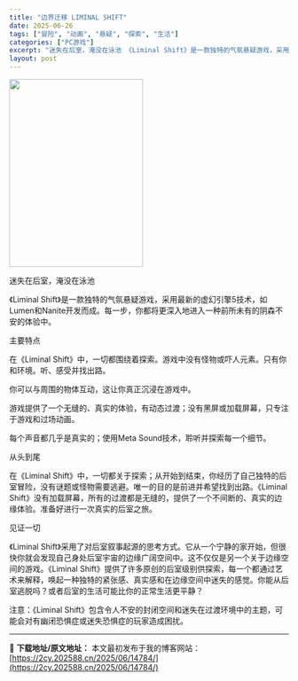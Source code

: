```yaml
---
title: "边界迁移 LIMINAL SHIFT"
date: 2025-06-26
tags: ["冒险", "动画", "悬疑", "探索", "生活"]
categories: ["PC游戏"]
excerpt: "迷失在后室，淹没在泳池 《Liminal Shift》是一款独特的气氛悬疑游戏，采用最新的虚幻引擎5技术，如Lumen和Nanite开发而成。每一步，你都将更深入地进入一种前所未有的阴森不安的体验中。 主要特点 在《Liminal Shift》中，一切都围绕着探索。游戏中没有怪物或吓人元素。只有你和&hellip;"
layout: post
---
```


<img class="aligncenter size-full wp-image-14781" src="https://2cy.202588.cn/wp-content/uploads/2025/06/2025062605041585.webp" alt="" width="241" height="339" />

迷失在后室，淹没在泳池

《Liminal Shift》是一款独特的气氛悬疑游戏，采用最新的虚幻引擎5技术，如Lumen和Nanite开发而成。每一步，你都将更深入地进入一种前所未有的阴森不安的体验中。

主要特点

在《Liminal Shift》中，一切都围绕着探索。游戏中没有怪物或吓人元素。只有你和环境。听、感受并找出路。

你可以与周围的物体互动，这让你真正沉浸在游戏中。

游戏提供了一个无缝的、真实的体验，有动态过渡；没有黑屏或加载屏幕，只专注于游戏和过场动画。

每个声音都几乎是真实的；使用Meta Sound技术，聆听并探索每一个细节。

从头到尾

在《Liminal Shift》中，一切都关于探索；从开始到结束，你经历了自己独特的后室冒险，没有谜题或怪物需要逃避。唯一的目的是前进并希望找到出路。《Liminal Shift》没有加载屏幕，所有的过渡都是无缝的，提供了一个不间断的、真实的边缘体验。准备好进行一次真实的后室之旅。

见证一切

《Liminal Shift》采用了对后室叙事起源的思考方式。它从一个宁静的家开始，但很快你就会发现自己身处后室宇宙的边缘广阔空间中。这不仅仅是另一个关于边缘空间的游戏。《Liminal Shift》提供了许多原创的后室级别供探索，每一个都通过艺术来解释，唤起一种独特的紧张感、真实感和在边缘空间中迷失的感觉。你能从后室逃脱吗？或者后室的生活可能比你的正常生活更平静？

注意：《Liminal Shift》包含令人不安的封闭空间和迷失在过渡环境中的主题，可能会对有幽闭恐惧症或迷失恐惧症的玩家造成困扰。

---
📖 **下载地址/原文地址：** 本文最初发布于我的博客网站：[https://2cy.202588.cn/2025/06/14784/](https://2cy.202588.cn/2025/06/14784/)
